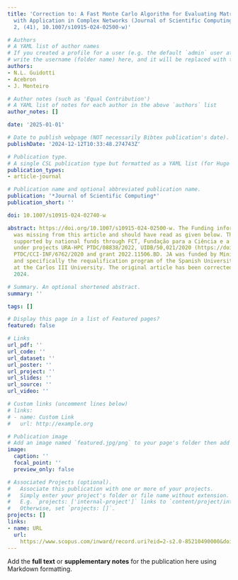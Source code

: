 ```yaml
---
title: 'Correction to: A Fast Monte Carlo Algorithm for Evaluating Matrix Functions
  with Application in Complex Networks (Journal of Scientific Computing, (2024), 99,
  2, (41), 10.1007/s10915-024-02500-w)'

# Authors
# A YAML list of author names
# If you created a profile for a user (e.g. the default `admin` user at `content/authors/admin/`), 
# write the username (folder name) here, and it will be replaced with their full name and linked to their profile.
authors:
- N.L. Guidotti
- Acebron
- J. Monteiro

# Author notes (such as 'Equal Contribution')
# A YAML list of notes for each author in the above `authors` list
author_notes: []

date: '2025-01-01'

# Date to publish webpage (NOT necessarily Bibtex publication's date).
publishDate: '2024-12-12T10:33:48.274743Z'

# Publication type.
# A single CSL publication type but formatted as a YAML list (for Hugo requirements).
publication_types:
- article-journal

# Publication name and optional abbreviated publication name.
publication: '*Journal of Scientific Computing*'
publication_short: ''

doi: 10.1007/s10915-024-02740-w

abstract: https://doi.org/10.1007/s10915-024-02500-w. The Funding information “PTDC/CCI-INF/6762/2020”
  was missing from this article and should have read as given below. This work was
  supported by national funds through FCT, Fundação para a Ciência e a Tecnologia,
  under projects URA-HPC PTDC/08838/2022, UIDB/50,021/2020 (https://doi.org/10.54499/UIDB/50021/2020),
  PTDC/CCI-INF/6762/2020 and grant 2022.11506.BD. JA was funded by Ministerio de Universidades
  and specifically the requalification program of the Spanish University System 2021–2023
  at the Carlos III University. The original article has been corrected. © The Author(s)
  2024.

# Summary. An optional shortened abstract.
summary: ''

tags: []

# Display this page in a list of Featured pages?
featured: false

# Links
url_pdf: ''
url_code: ''
url_dataset: ''
url_poster: ''
url_project: ''
url_slides: ''
url_source: ''
url_video: ''

# Custom links (uncomment lines below)
# links:
# - name: Custom Link
#   url: http://example.org

# Publication image
# Add an image named `featured.jpg/png` to your page's folder then add a caption below.
image:
  caption: ''
  focal_point: ''
  preview_only: false

# Associated Projects (optional).
#   Associate this publication with one or more of your projects.
#   Simply enter your project's folder or file name without extension.
#   E.g. `projects: ['internal-project']` links to `content/project/internal-project/index.md`.
#   Otherwise, set `projects: []`.
projects: []
links:
- name: URL
  url: 
    https://www.scopus.com/inward/record.uri?eid=2-s2.0-85210490000&doi=10.1007%2fs10915-024-02740-w&partnerID=40&md5=315322fd7bef3df5ee9c127c9ea55938
---
```


Add the **full text** or **supplementary notes** for the publication here using Markdown formatting.
